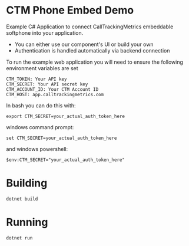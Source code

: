 # CTM Phone Embed Demo

Example C# Application to connect CallTrackingMetrics embeddable softphone into your application.

  * You can either use our component's UI or build your own
  * Authentication is handled automatically via backend connection

To run the example web application you will need to ensure the following environment variables are set

```
CTM_TOKEN: Your API key
CTM_SECRET: Your API secret key
CTM_ACCOUNT_ID: Your CTM Account ID
CTM_HOST: app.calltrackingmetrics.com
```

In bash you can do this with:
```
export CTM_SECRET=your_actual_auth_token_here
```
windows command prompt:
```
set CTM_SECRET=your_actual_auth_token_here
```
and windows powershell:
```
$env:CTM_SECRET="your_actual_auth_token_here"
```


# Building

```
dotnet build
```


# Running

```
dotnet run
```
